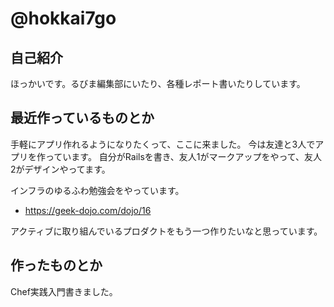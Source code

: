 # @hokkai7go

## 自己紹介

ほっかいです。るびま編集部にいたり、各種レポート書いたりしています。

## 最近作っているものとか

手軽にアプリ作れるようになりたくって、ここに来ました。
今は友達と3人でアプリを作っています。
自分がRailsを書き、友人1がマークアップをやって、友人2がデザインやってます。

インフラのゆるふわ勉強会をやっています。

- https://geek-dojo.com/dojo/16

アクティブに取り組んでいるプロダクトをもう一つ作りたいなと思っています。

## 作ったものとか

Chef実践入門書きました。
